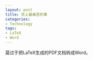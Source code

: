 ```yaml
---
layout: post
title: 世上最痛苦的事
categories:
- Technology
tags:
- LaTeX
- Word
---
```


莫过于把LaTeX生成的PDF文档转成Word。
